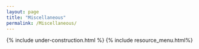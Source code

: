 ```yaml
---
layout: page
title: "Miscellaneous"
permalink: /Miscellaneous/
---
```


{% include under-construction.html %}
{% include resource_menu.html%}